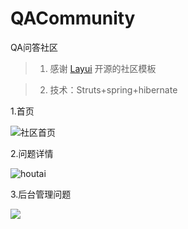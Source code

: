 # QACommunity
QA问答社区

> 1. 感谢 [Layui](http://www.layui.com/) 开源的社区模板

> 2. 技术：Struts+spring+hibernate

 1.首页
 
![社区首页](https://github.com/xuanhaoo/QACommunity/blob/master/img/index.png)



 2.问题详情
 
![houtai](https://github.com/xuanhaoo/QACommunity/blob/master/img/index2.png)

 3.后台管理问题
 
![](https://github.com/xuanhaoo/QACommunity/blob/master/img/index3.png)
